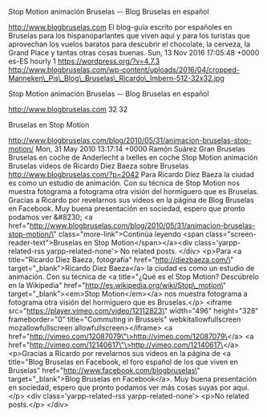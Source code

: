 Stop Motion animación Bruselas -- Blog Bruselas en español

http://www.blogbruselas.com El blog-guía escrito por españoles en
Bruselas para los hispanoparlantes que viven aquí y para los turistas
que aprovechan los vuelos baratos para descubrir el chocolate, la
cerveza, la Grand Place y tantas otras cosas buenas. Sun, 13 Nov 2016
17:05:48 +0000 es-ES hourly 1 https://wordpress.org/?v=4.7.3
http://www.blogbruselas.com/wp-content/uploads/2016/04/cropped-Manneken\_Pis\_Blog\_Bruselas\_Ricardo\_Imbern-512-32x32.jpg

Stop Motion animación Bruselas -- Blog Bruselas en español

http://www.blogbruselas.com 32 32

Bruselas en Stop Motion

http://www.blogbruselas.com/blog/2010/05/31/animacion-bruselas-stop-motion/
Mon, 31 May 2010 13:17:14 +0000 Ramón Suárez Gran Bruselas Bruselas en
coche de Anderlecht a Ixelles en coche Stop Motion animación Bruselas
videos de Ricardo Díez Baeza sobre Bruselas
http://www.blogbruselas.com/?p=2042 Para Ricardo Díez Baeza la ciudad es
como un estudio de animación. Con su técnica de Stop Motion nos muestra
fotograma a fotograma otra visión del hormiguero que es Bruselas.
Gracias a Ricardo por revelarnos sus vídeos en la página de Blog
Bruselas en Facebook. Muy buena presentación en sociedad, espero que
pronto podamos ver &\#8230; \<a
href=\"http://www.blogbruselas.com/blog/2010/05/31/animacion-bruselas-stop-motion/\"
class=\"more-link\"\>Continúa leyendo \<span
class=\"screen-reader-text\"\>Bruselas en Stop
Motion\</span\>\</a\>\<div class=\'yarpp-related-rss
yarpp-related-none\'\> No related posts. \</div\> \<p\>Para \<a
title=\"Ricardo Díez Baeza, fotógrafía\" href=\"http://diezbaeza.com/\"
target=\"\_blank\"\>Ricardo Díez Baeza\</a\> la ciudad es como un
estudio de animación. Con su técnica de \<a title=\"¿Qué es el Stop
Motion? Descúbrelo en la Wikipedia\"
href=\"http://es.wikipedia.org/wiki/Stop\_motion\"
target=\"\_blank\"\>\<em\>Stop Motion\</em\>\</a\> nos muestra fotograma
a fotograma otra visión del hormiguero que es Bruselas.\</p\> \<iframe
src=\"https://player.vimeo.com/video/12112823\" width=\"496\"
height=\"328\" frameborder=\"0\" title=\"Commuting in Brussels\"
webkitallowfullscreen mozallowfullscreen allowfullscreen\>\</iframe\>
\<a href=\"http://vimeo.com/12087079\"\>http://vimeo.com/12087079\</a\>
\<a href=\"http://vimeo.com/12140617\"\>http://vimeo.com/12140617\</a\>
\<p\>Gracias a Ricardo por revelarnos sus vídeos en la página de \<a
title=\"Blog Bruselas en Facebook, el foro español de los que viven en
Bruselas\" href=\"http://www.facebook.com/blogbruselas\"
target=\"\_blank\"\>Blog Bruselas en Facebook\</a\>. Muy buena
presentación en sociedad, espero que pronto podamos ver más cosas suyas
por aquí.\</p\> \<div class=\'yarpp-related-rss yarpp-related-none\'\>
\<p\>No related posts.\</p\> \</div\>
